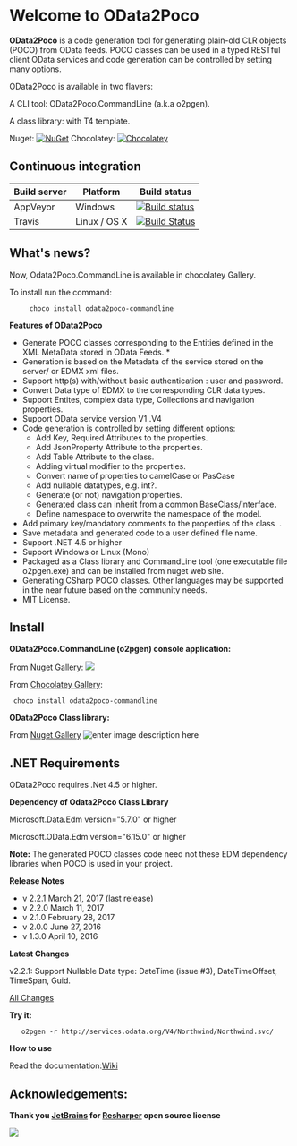 # Welcome to OData2Poco
**OData2Poco** is a code generation tool for generating plain-old CLR objects (POCO) from OData feeds. 
POCO classes can be used in a typed RESTful client OData services and code generation can be controlled by setting many options.

OData2Poco is available in two flavers:

A CLI tool: OData2Poco.CommandLine (a.k.a o2pgen).

A class library: with T4 template.
  
Nuget: [![NuGet](https://img.shields.io/nuget/v/OData2Poco.svg)](https://www.nuget.org/packages/OData2Poco.CommandLine)
Chocolatey: [![Chocolatey](https://img.shields.io/chocolatey/v/odata2poco-commandline.svg)](https://chocolatey.org/packages/odata2poco-commandline)

## Continuous integration
|Build server                |Platform     |Build status                                                |
|----------------------------|-------------|------------------------------------------------------------|
|AppVeyor                    |Windows      |[![Build status](https://ci.appveyor.com/api/projects/status/sjaqqu70ex31n8se?svg=true)](https://ci.appveyor.com/project/moh-hassan/odata2poco)|
|Travis                      |Linux / OS X |[![Build Status](https://travis-ci.org/moh-hassan/odata2poco.svg?branch=master)](https://travis-ci.org/moh-hassan/odata2poco)|

## What's news?
Now, Odata2Poco.CommandLine is available in chocolatey Gallery.

To install run the command:

         choco install odata2poco-commandline 


**Features of OData2Poco**
   
- Generate POCO classes corresponding to the Entities defined in the XML MetaData stored in OData Feeds. *     
- Generation   is based on the Metadata of the service stored on the  server/ or  EDMX xml files.
- Support http(s) with/without basic authentication   : user and password.
- Convert Data type of EDMX to the corresponding CLR data types.
- Support Entites, complex data type, Collections  and navigation properties.
- Support OData service version V1..V4
- Code generation is controlled by setting different options:   
   - Add Key, Required Attributes to the properties. 
   - Add JsonProperty Attribute to the properties.
   - Add Table Attribute to the class.
   - Adding virtual modifier to the properties.
   - Convert name of properties to camelCase or PasCase
   - Add nullable datatypes, e.g. int?.
   - Generate (or not) navigation properties.
   - Generated class can inherit from a common BaseClass/interface.
   - Define namespace to overwrite the namespace of the model.
- Add primary key/mandatory comments to the properties of the class.   .
- Save metadata and generated code to a user defined file name.
- Support .NET 4.5 or higher
- Support Windows or Linux (Mono)
- Packaged as a Class library and CommandLine tool (one executable file o2pgen.exe) and can be installed from nuget web site.
- Generating CSharp POCO classes. Other languages may be supported in the near future based on the community needs.
- MIT License. 

 
## Install

**OData2Poco.CommandLine (o2pgen) console application:** 

From [Nuget Gallery](https://www.nuget.org/packages/OData2Poco.CommandLine):
 ![](http://download-codeplex.sec.s-msft.com/Download?ProjectName=odata2poco&DownloadId=1567512)

From [Chocolatey Gallery](https://chocolatey.org/packages/odata2poco-commandline):

     choco install odata2poco-commandline

**OData2Poco Class library:** 

From [Nuget Gallery](https://www.nuget.org/packages/OData2Poco/)
![enter image description here](http://download-codeplex.sec.s-msft.com/Download?ProjectName=odata2poco&DownloadId=1562964)


## .NET Requirements

OData2Poco requires .Net 4.5 or higher.  

**Dependency of Odata2Poco Class Library**

Microsoft.Data.Edm  version="5.7.0"  or higher

Microsoft.OData.Edm  version="6.15.0" or higher 

**Note:** The generated POCO classes code need not these EDM dependency libraries when POCO is used in your project.

**Release Notes**

- v 2.2.1 March 21, 2017 (last release)
- v 2.2.0 March 11, 2017
- v 2.1.0 February 28, 2017
- v 2.0.0 June 27, 2016
- v 1.3.0 April 10, 2016

**Latest Changes**

v2.2.1: Support Nullable Data type: DateTime (issue #3), DateTimeOffset, TimeSpan, Guid.

[All Changes](ReleaseNotes.md)

 **Try it:**
 
       o2pgen -r http://services.odata.org/V4/Northwind/Northwind.svc/
 **How to use**

Read the documentation:[Wiki](https://github.com/moh-hassan/odata2poco/wiki)

## Acknowledgements: 

**Thank you [JetBrains](https://www.jetbrains.com "JetBrain") for [Resharper](https://www.jetbrains.com/resharper/ "Resharper") open source license**

![](http://download-codeplex.sec.s-msft.com/Download?ProjectName=odata2poco&DownloadId=1569779)
